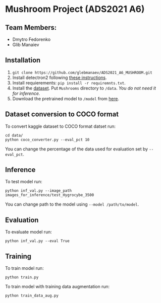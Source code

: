 # Mushroom Project (ADS2021 A6) 

## Team Members:
* Dmytro Fedorenko
* Glib Manaiev

## Installation
1. `git clone https://github.com/glebmanaev/ADS2021_A6_MUSHROOM.git`
2. Install detectron2 following [these instructions](https://detectron2.readthedocs.io/en/latest/tutorials/install.html).
3. Install requierements: ` pip install -r requiremnts.txt `.
4. Install the [dataset](https://www.kaggle.com/maysee/mushrooms-classification-common-genuss-images). Put `Mushrooms` directory to `/data`. *You do not need it for inference.*
5. Download the pretrained model to `/model` from [here](https://drive.google.com/drive/folders/1wkJpA0YfuDeoKePOqhilybwnhYTO8Bcl?usp=sharing).
## Dataset conversion to COCO format
To convert kaggle dataset to COCO format datset run:

    cd data/
    python coco_converter.py --eval_pct 10
    
You can change the percentage of the data used for evaluation set by `--eval_pct`.
## Inference
To test model run:

    python inf_val.py --image_path images_for_inference/test_Hygrocybe_3500

You can change path to the model using `--model /path/to/model`.
## Evaluation
To evaluate model run:

    python inf_val.py --eval True
    
## Training
To train model run:

    python train.py
    
To train model with training data augmentation run:

    python train_data_aug.py
